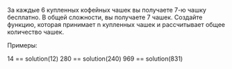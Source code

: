 За каждые 6 купленных кофейных чашек вы получаете 7-ю чашку бесплатно. В общей сложности, вы получаете 7 чашек.
Создайте функцию, которая принимает n купленных чашек и рассчитывает общее количество чашек.

Примеры:

14  == solution(12)
280  == solution(240)
969  == solution(831)